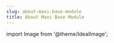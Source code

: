 ```yaml
---
slug: about-maxi-base-module
title: About Maxi Base Module
---
```

import Image from '@theme/IdealImage';
